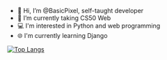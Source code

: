 - 👋 Hi, I’m @BasicPixel, self-taught developer
- 🌱 I’m currently taking CS50 Web
- 💻 I'm interested in Python and web programming
- 🌐 I'm currently learning Django

[![Top Langs](https://github-readme-stats.vercel.app/api/top-langs/?username=BasicPixel&layout=compact&theme=radical)](https://github.com/anuraghazra/github-readme-stats)

<!-- ![BasicPixel's GitHub stats](https://github-readme-stats.vercel.app/api?username=BasicPixel&show_icons=true&theme=dark) -->
